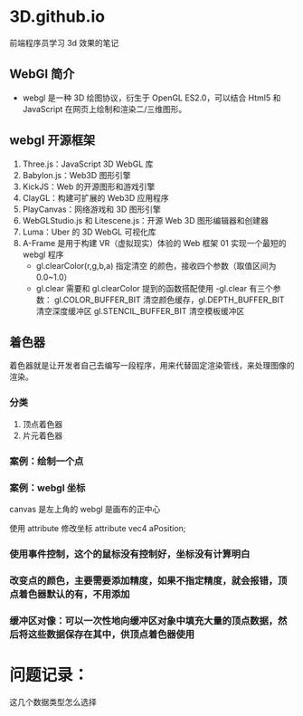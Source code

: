 # 3D.github.io

前端程序员学习 3d 效果的笔记

## WebGl 简介

- webgl 是一种 3D 绘图协议，衍生于 OpenGL ES2.0，可以结合 Html5 和 JavaScript 在网页上绘制和渲染二/三维图形。

## webgl 开源框架

1. Three.js：JavaScript 3D WebGL 库
2. Babylon.js：Web3D 图形引擎
3. KickJS：Web 的开源图形和游戏引擎
4. ClayGL：构建可扩展的 Web3D 应⽤程序
5. PlayCanvas：网络游戏和 3D 图形引擎
6. WebGLStudio.js 和 Litescene.js：开源 Web 3D 图形编辑器和创建器
7. Luma：Uber 的 3D WebGL 可视化库
8. A-Frame 是用于构建 VR（虚拟现实）体验的 Web 框架
   01 实现一个最短的 webgl 程序
   - gl.clearColor(r,g,b,a) 指定清空 <canvas> 的颜⾊，接收四个参数（取值区间为 0.0~1.0）
   - gl.clear 需要和 gl.clearColor 提到的函数搭配使用
     -gl.clear 有三个参数： gl.COLOR_BUFFER_BIT 清空颜色缓存，gl.DEPTH_BUFFER_BIT 清空深度缓冲区 gl.STENCIL_BUFFER_BIT 清空模板缓冲区

## 着色器

着色器就是让开发者自己去编写一段程序，用来代替固定渲染管线，来处理图像的渲染。

### 分类

1. 顶点着色器
2. 片元着色器

### 案例：绘制一个点

### 案例：webgl 坐标

canvas 是左上角的
webgl 是画布的正中心

使用 attribute 修改坐标
attribute vec4 aPosition;

### 使用事件控制，这个的鼠标没有控制好，坐标没有计算明白

### 改变点的颜色，主要需要添加精度，如果不指定精度，就会报错，顶点着色器默认的有，不用添加

### 缓冲区对像：可以一次性地向缓冲区对象中填充大量的顶点数据，然后将这些数据保存在其中，供顶点着色器使用

# 问题记录：

这几个数据类型怎么选择
